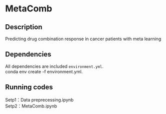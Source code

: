 # MetaComb
## Description
Predicting drug combination response in cancer patients with meta learning

## Dependencies
All dependencies are included `environment.yml`.<bar>      
    conda env create -f environment.yml.<bar> 

## Running codes
Setp1：Data preprecessing.ipynb   
Setp2：MetaComb.ipynb
